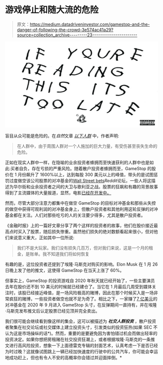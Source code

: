 # 游戏停止和随大流的危险

> 原文：<https://medium.datadriveninvestor.com/gamestop-and-the-danger-of-following-the-crowd-3e574ac41a29?source=collection_archive---------23----------------------->

![](img/88568332e9d2944f0ed8d2274abe162c.png)

盲目从众可能是危险的。在*自然*文章 [*以下人群*](https://doi.org/10.1038/35035192) 中，作者声明:

> 在人群中，由于周围人群对一个人施加的巨大力量，有受伤甚至丧失生命的危险。

正如在现实人群中一样，在隐喻的业余投资者蜂拥而至快速获利的人群中也是如此:买者自负，存在亏损的严重风险。随着散户投资者蜂拥而至，GameStop 的股价在 1 月份飙升了 1600%以上，达到每股 300 美元以上的峰值，带头的是试图惩罚过度做空该公司股票的对冲基金的[Wall Street bets](https://www.reddit.com/r/wallstreetbets/)*Reddit*论坛，一些人将这描述为华尔街和业余投资者之间的大卫与歌利亚之战。股票的狂飙和有趣的背景故事得到了主流媒体的大量报道，显然，电影[已经在开发中。](https://www.msn.com/en-us/movies/news/gamestop-film-in-development-at-hbo/ar-BB1dr0pO)

然而，尽管大部分注意力都集中在做空 GameStop 的目标对冲基金和那些从失控的做空中获得可观利润的对冲基金身上，但散户投资者和其他利用这轮反弹的对冲基金都在关注。人们对那些吃亏的人的关注要少得多，尤其是散户投资者。

《金融时报》上的一篇好文章分享了两个这样的投资者的故事，他们在股价接近最高点时买入了股票，随后损失惨重。虽然他们损失的绝对数额看起来很小，但对他们来说意义重大，正如其中一位所说:

> 我们不是大玩家。我们没有损失几百万，但对我们来说，这是一个月的租金，是账单。我不知道我们将如何恢复

有趣的是，这位投资者还提到了埃隆·马斯克对购买的影响。Elon Musk 在 1 月 26 日晚上发了他的推文，这使得 GameStop 在当天上涨了 60%。

但事实上，GameStop 的投资游戏自 2020 年秋天就已经开始了，一些主要演员去年在股价还不到 10 美元的时候就已经建仓了。当它在 1 月最后几周受到媒体关注时，该股已经接近峰值，是一场风险极高的赌博，因此在那个时候买入是一场非常疯狂的赌博，一些投资者做空也就不足为奇了。相比之下，一家赚了[7 亿美元](https://www.wsj.com/articles/this-hedge-fund-made-700-million-on-gamestop-11612390687)的对冲基金在 2020 年 9 月进入 GameStop 头寸，在反弹期间一直持有，并在埃隆·马斯克发布推文后认定股票已经见顶并完全卖出。

我们很可能会继续看到像这样的集会，这可以被描述为 ***社交人群投资*** ，散户投资者聚集在社交论坛或社交媒体上建立投资头寸，引发类似的投资狂热(如果 SEC 不认为这是市场操纵的话*)。然而，重要的是要避免因为害怕错过机会而做出轻率的投资决定。如果你想把房租赌在社交投资狂潮上，或者根据埃隆·马斯克的一条推文进行高风险投资，想象一下上面德雷克专辑的封面艺术，认真考虑一下是否已经为时过晚？这就像试图跳上一辆已经加快速度的行驶中的公共汽车，你可能会幸运地成功赶上，但也有令人不安的高概率你会错过并迎面摔倒。*